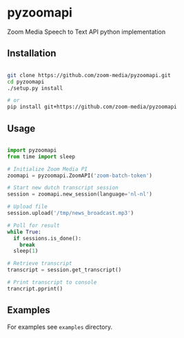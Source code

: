 # pyzoomapi

Zoom Media Speech to Text API python implementation

## Installation
```sh

git clone https://github.com/zoom-media/pyzoomapi.git
cd pyzoomapi
./setup.py install

# or
pip install git+https://github.com/zoom-media/pyzoomapi
```

## Usage
```python

import pyzoomapi
from time import sleep

# Initialize Zoom Media PI
zoomapi = pyzoomapi.ZoomAPI('zoom-batch-token')

# Start new dutch transcript session
session = zoomapi.new_session(language='nl-nl')

# Upload file
session.upload('/tmp/news_broadcast.mp3')

# Poll for result
while True:
  if sessions.is_done():
    break
  sleep(1)

# Retrieve transcript
transcript = session.get_transcript()

# Print transcript to console
trancript.pprint()
```

## Examples

For examples see `examples` directory.
